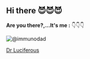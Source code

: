 ## Hi there 😈😈😈


**Are you there?,...It's me :** 👇👇👇


![@immunodad](https://img.shields.io/badge/DrLuciferous-A81D33?style=for-the-badge&logo=debian&logoColor=white) 

<div align="centre"><a href="https://github.com/immunodad/.github" rel="me">Dr Luciferous</a></div>
